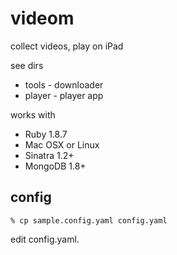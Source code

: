 videom
======
collect videos, play on iPad


see dirs

* tools - downloader
* player - player app

works with 

* Ruby 1.8.7
* Mac OSX or Linux
* Sinatra 1.2+
* MongoDB 1.8+


config
------

    % cp sample.config.yaml config.yaml

edit config.yaml.

